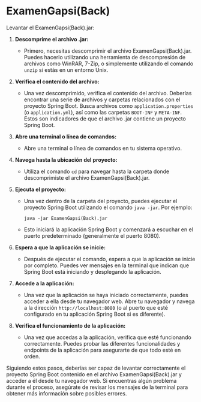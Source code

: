 # ExamenGapsi(Back)
 Levantar el ExamenGapsi(Back).jar:

1. **Descomprime el archivo .jar:**
   - Primero, necesitas descomprimir el archivo ExamenGapsi(Back).jar. Puedes hacerlo utilizando una herramienta de descompresión de archivos como WinRAR, 7-Zip, o simplemente utilizando el comando `unzip` si estás en un entorno Unix.

2. **Verifica el contenido del archivo:**
   - Una vez descomprimido, verifica el contenido del archivo. Deberías encontrar una serie de archivos y carpetas relacionados con el proyecto Spring Boot. Busca archivos como `application.properties` (o `application.yml`), así como las carpetas `BOOT-INF` y `META-INF`. Estos son indicadores de que el archivo .jar contiene un proyecto Spring Boot.

3. **Abre una terminal o línea de comandos:**
   - Abre una terminal o línea de comandos en tu sistema operativo.

4. **Navega hasta la ubicación del proyecto:**
   - Utiliza el comando `cd` para navegar hasta la carpeta donde descomprimiste el archivo ExamenGapsi(Back).jar.

5. **Ejecuta el proyecto:**
   - Una vez dentro de la carpeta del proyecto, puedes ejecutar el proyecto Spring Boot utilizando el comando `java -jar`. Por ejemplo:
     ```
     java -jar ExamenGapsi(Back).jar
     ```
   - Esto iniciará la aplicación Spring Boot y comenzará a escuchar en el puerto predeterminado (generalmente el puerto 8080).

6. **Espera a que la aplicación se inicie:**
   - Después de ejecutar el comando, espera a que la aplicación se inicie por completo. Puedes ver mensajes en la terminal que indican que Spring Boot está iniciando y desplegando la aplicación.

7. **Accede a la aplicación:**
   - Una vez que la aplicación se haya iniciado correctamente, puedes acceder a ella desde tu navegador web. Abre tu navegador y navega a la dirección `http://localhost:8080` (o al puerto que esté configurado en tu aplicación Spring Boot si es diferente).

8. **Verifica el funcionamiento de la aplicación:**
   - Una vez que accedas a la aplicación, verifica que esté funcionando correctamente. Puedes probar las diferentes funcionalidades y endpoints de la aplicación para asegurarte de que todo esté en orden.

Siguiendo estos pasos, deberías ser capaz de levantar correctamente el proyecto Spring Boot contenido en el archivo ExamenGapsi(Back).jar y acceder a él desde tu navegador web. Si encuentras algún problema durante el proceso, asegúrate de revisar los mensajes de la terminal para obtener más información sobre posibles errores.
